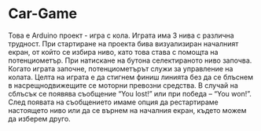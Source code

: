 # Car-Game
Това е Arduino проект - игра с кола. Играта има 3 нива с различна трудност. При стартиране на проекта бива визуализиран началният екран, от който се избира ниво, като това става с помощта на потенциометър. При натискане на бутона селектираното ниво започва.
Когато играта започне, потенциометърът служи за управление на колата. Целта на играта е да стигнем финиш линията без да се блъснем в насрещнодвижещите се моторни превозни средства. В случай на сблъсък се появява съобщение “You lost!” или при победа – “You won!”.
След появата на съобщението имаме опция да рестартираме настоящето ниво или да се върнем на началния екран, където можем да изберем друго.

